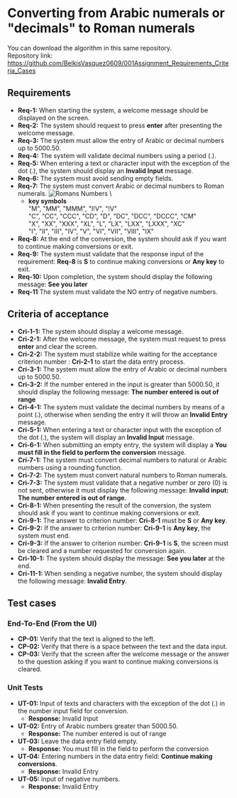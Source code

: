 # Converting from Arabic numerals or "decimals" to Roman numerals



You can download the algorithm in this same repository. \
Repository link: https://github.com/BelkisVasquez0609/001Assignment_Requirements_Criteria_Cases

## Requirements
- **Req-1:** When starting the system, a welcome message should be displayed on the screen. 
- **Req-2:** The system should request to press **enter** after presenting the welcome message.
- **Req-3:** The system must allow the entry of Arabic or decimal numbers up to 5000.50.
- **Req-4:** The system will validate decimal numbers using a period (.).
- **Req-5:** When entering a text or character input with the exception of the dot (.), the system should display an **Invalid Input** message.
- **Req-6:** The system must avoid sending empty fields.
- **Req-7:** The system must convert Arabic or decimal numbers to Roman numerals.
    ![Romans Numbers](https://espaciociencia.com//wp-content/uploads/numeros-romanos-origen.jpg) \
    - **key symbols** \
     "M", "MM", "MMM", "I!V", "!V" \
     "C", "CC", "CCC", "CD", "D", "DC", "DCC", "DCCC", "CM" \
     "X", "XX", "XXX", "XL", "L", "LX", "LXX", "LXXX", "XC" \
     "I", "II", "III", "IV", "V", "VI", "VII", "VIII", "IX"
- **Req-8:** At the end of the conversion, the system should ask if you want to continue making conversions or exit.
- **Req-9:** The system must validate that the response input of the requirement: **Req-8** is **S** to continue making conversions or **Any key** to exit.
- **Req-10:** Upon completion, the system should display the following message: **See you later**
- **Req-11** The system must validate the NO entry of negative numbers.
## Criteria of acceptance
- **Cri-1-1:** The system should display a welcome message.
- **Cri-2-1:** After the welcome message, the system must request to press **enter** and clear the screen.
- **Cri-2-2:** The system must stabilize while waiting for the acceptance criterion number : **Cri-2-1** to start the data entry process.
- **Cri-3-1:** The system must allow the entry of Arabic or decimal numbers up to 5000.50.
- **Cri-3-2:** If the number entered in the input is greater than 5000.50, it should display the following message: **The number entered is out of range**
- **Cri-4-1:** The system must validate the decimal numbers by means of a point (.), otherwise when sending the entry it will throw an **Invalid Entry** message.
- **Cri-5-1:** When entering a text or character input with the exception of the dot (.), the system will display an **Invalid Input** message.
- **Cri-6-1:** When submitting an empty entry, the system will display a **You must fill in the field to perform the conversion** message.
- **Cri-7-1:** The system must convert decimal numbers to natural or Arabic numbers using a rounding function.
- **Cri-7-2:** The system must convert natural numbers to Roman numerals.
- **Cri-7-3:** The system must validate that a negative number or zero (0) is not sent, otherwise it must display the following message: **Invalid input:** **The number entered is out of range**.
- **Cri-8-1:** When presenting the result of the conversion, the system should ask if you want to continue making conversions or exit.
- **Cri-9-1:** The answer to criterion number: **Cri-8-1** must be **S** or  **Any key**.
- **Cri-9-2:** If the answer to criterion number: **Cri-9-1** is  **Any key**, the system must end.
- **Cri-9-3:** If the answer to criterion number: **Cri-9-1** is **S**, the screen must be cleared and a number requested for conversion again.
- **Cri-10-1:** The system should display the message: **See you later** at the end.
- **Cri-11-1:** When sending a negative number, the system should display the following message: **Invalid Entry**.

## Test cases
### End-To-End (From the UI)
- **CP-01:** Verify that the text is aligned to the left.
- **CP-02:** Verify that there is a space between the text and the data input.
- **CP-03:** Verify that the screen after the welcome message or the answer to the question asking if you want to continue making conversions is cleared.
### Unit Tests
- **UT-01:** Input of texts and characters with the exception of the dot (.) in the number input field for conversion. 
  - **Response:** Invalid Input 
- **UT-02:** Entry of Arabic numbers greater than 5000.50. 
  - **Response:** The number entered is out of range
- **UT-03:** Leave the data entry field empty. 
  - **Response:** You must fill in the field to perform the conversion
- **UT-04:** Entering  numbers in the data entry field: **Continue making conversions**. 
  - **Response:** Invalid Entry
- **UT-05:** Input of negative numbers. 
  - **Response:** Invalid Entry
